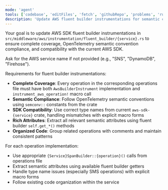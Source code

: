 ```yaml
---
mode: 'agent'
tools: ['codebase', 'editFiles', 'fetch', 'githubRepo', 'problems', 'runCommands', 'runTasks', 'search', 'usages']
description: 'Update AWS fluent builder instrumentations for semantic compliance'
---
```


Your goal is to update AWS SDK fluent builder instrumentations in `src/middleware/aws/instrumentation/fluent_builder/{service}.rs` to ensure complete coverage, OpenTelemetry semantic convention compliance, and compatibility with the current AWS SDK.

Ask for the AWS service name if not provided (e.g., "SNS", "DynamoDB", "Firehose").

Requirements for fluent builder instrumentations:
* **Complete Coverage**: Every operation in the corresponding operations file must have both `AwsBuilderInstrument` implementation and `instrument_aws_operation!` macro call
* **Semantic Compliance**: Follow OpenTelemetry semantic conventions using `semconv::` constants from the crate
* **SDK Compatibility**: Use correct type names from current `aws-sdk-{service}` crate, handling mismatches with explicit macro forms
* **Rich Attributes**: Extract all relevant semantic attributes using fluent builder `self.get_*()` methods
* **Organized Code**: Group related operations with comments and maintain consistent patterns

For each operation implementation:
- Use appropriate `{Service}SpanBuilder::{operation}()` calls from operations file
- Extract semantic attributes using available fluent builder getters
- Handle type name issues (especially SMS operations) with explicit macro forms
- Follow existing code organization within the service
